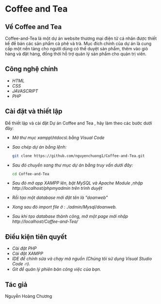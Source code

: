 # Coffee and Tea

## Về Coffee and Tea
Coffee-and-Tea là một dự án website thương mại điện tử cá nhân được thiết kế để bán các sản phẩm cà phê và trà. Mục đích chính của dự án là cung cấp một nền tảng cho người dùng có thể duyệt sản phẩm, thêm vào giỏ hàng và đặt hàng, đồng thời hỗ trợ quản lý sản phẩm cho quản trị viên.

## Công nghệ chính
- *HTML*
- *CSS*
- *JAVASCRIPT*
- *PHP*
## Cài đặt và thiết lập
Để thiết lập và cài đặt Dự án Coffee and Tea , hãy làm theo các bước dưới đây:
- *Mở thư mục xampp\htdocs\ bằng Visual Code*
- *Sao chép dự án bằng lệnh:*
  ``` bash
  git clone https://github.com/nguyenchuong1/Coffee-and-Tea.git
  ```
- *Sau đó chuyển sang thư mục dự án bằng truy vấn dưới đây:*
  ``` bash
  cd Coffee-and-Tea
  ```
  
- *Sau đó mở app XAMPP lên, bật MySQL và Apache Module ,nhập http://localhost/phpmyadmin trên trình duyệt*
- *Rồi tạo một database mới đặt tên là "doanweb"*
- *Xong sau đó import file ở : ./admin/Mysql/doanweb.*
- *Sau khi tạo database thành công, mở một page mới nhập http://localhost/Coffee-and-Tea/*
## Điều kiện tiên quyết
- *Cài đặt PHP*
- *Cài đặt XAMPP*
- *IDE để chỉnh sửa và chạy mã nguồn (Chúng tôi sử dụng Visual Studio Code 🔥).*
- *Git để quản lý phiên bản công việc của bạn.*
## Tác giả
Nguyễn Hoàng Chương
